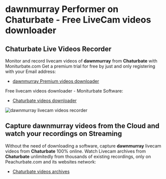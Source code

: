 # dawnmurray Performer on Chaturbate - Free LiveCam videos downloader

## Chaturbate Live Videos Recorder

Monitor and record livecam videos of **dawnmurray** from **Chaturbate** with Moniturbate.com
Get a premium trial for free by just and only registering with your Email address:
* [dawnmurray Premium videos downloader](https://moniturbate.com/request-demo-licence-key.html)

Free livecam videos downloader - Moniturbate Software:
* [Chaturbate videos downloader](https://moniturbate.com/moniturbate-download-software.html)

![dawnmurray livecam videos recorder](https://peachurnet.com/templates/moniturbate-software.png)


## Capture dawnmurray videos from the Cloud and watch your recordings on Streaming

Without the need of downloading a software, capture **dawnmurray** livecam videos from **Chaturbate** 100% online.
Watch Livecam archives from **Chaturbate** unlimitedly from thousands of existing recordings, only on Peachurbate.com and its websites network:
* [Chaturbate videos archives](https://peachurnet.com/)